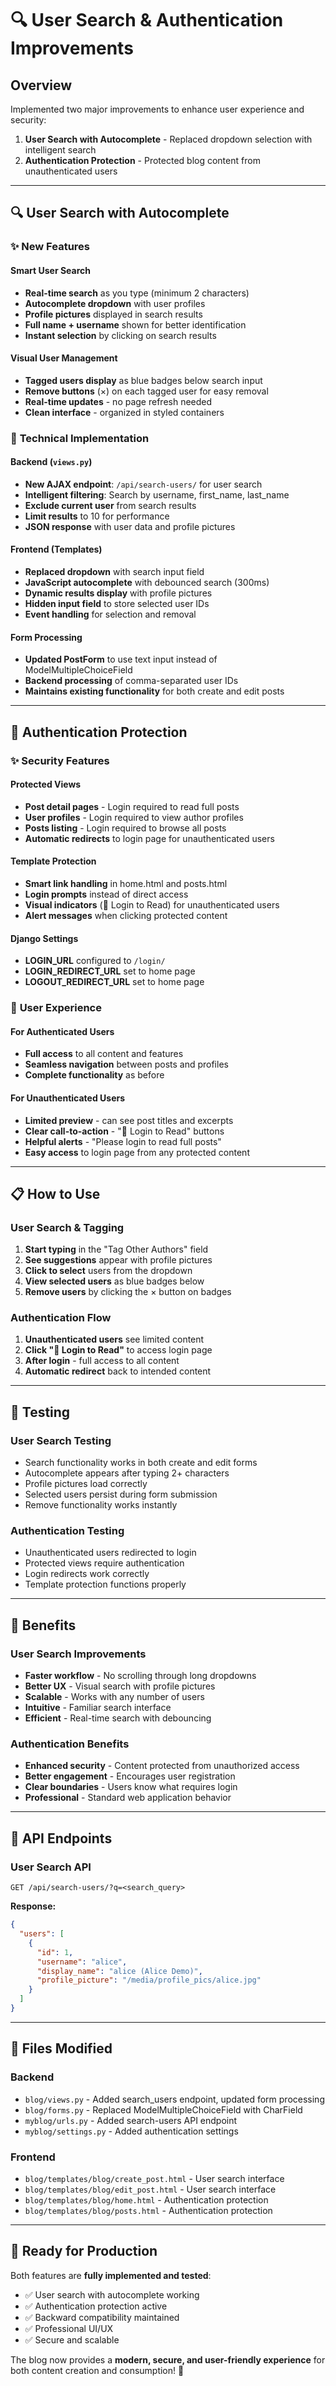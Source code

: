 # 🔍 User Search & Authentication Improvements

## Overview
Implemented two major improvements to enhance user experience and security:

1. **User Search with Autocomplete** - Replaced dropdown selection with intelligent search
2. **Authentication Protection** - Protected blog content from unauthenticated users

---

## 🔍 User Search with Autocomplete

### ✨ **New Features**

#### Smart User Search
- **Real-time search** as you type (minimum 2 characters)
- **Autocomplete dropdown** with user profiles
- **Profile pictures** displayed in search results
- **Full name + username** shown for better identification
- **Instant selection** by clicking on search results

#### Visual User Management
- **Tagged users display** as blue badges below search input
- **Remove buttons** (×) on each tagged user for easy removal
- **Real-time updates** - no page refresh needed
- **Clean interface** - organized in styled containers

### 🔧 **Technical Implementation**

#### Backend (`views.py`)
- **New AJAX endpoint**: `/api/search-users/` for user search
- **Intelligent filtering**: Search by username, first_name, last_name
- **Exclude current user** from search results
- **Limit results** to 10 for performance
- **JSON response** with user data and profile pictures

#### Frontend (Templates)
- **Replaced dropdown** with search input field
- **JavaScript autocomplete** with debounced search (300ms)
- **Dynamic results display** with profile pictures
- **Hidden input field** to store selected user IDs
- **Event handling** for selection and removal

#### Form Processing
- **Updated PostForm** to use text input instead of ModelMultipleChoiceField
- **Backend processing** of comma-separated user IDs
- **Maintains existing functionality** for both create and edit posts

---

## 🔐 Authentication Protection

### ✨ **Security Features**

#### Protected Views
- **Post detail pages** - Login required to read full posts
- **User profiles** - Login required to view author profiles  
- **Posts listing** - Login required to browse all posts
- **Automatic redirects** to login page for unauthenticated users

#### Template Protection
- **Smart link handling** in home.html and posts.html
- **Login prompts** instead of direct access
- **Visual indicators** (🔐 Login to Read) for unauthenticated users
- **Alert messages** when clicking protected content

#### Django Settings
- **LOGIN_URL** configured to `/login/`
- **LOGIN_REDIRECT_URL** set to home page
- **LOGOUT_REDIRECT_URL** set to home page

### 🎯 **User Experience**

#### For Authenticated Users
- **Full access** to all content and features
- **Seamless navigation** between posts and profiles
- **Complete functionality** as before

#### For Unauthenticated Users
- **Limited preview** - can see post titles and excerpts
- **Clear call-to-action** - "🔐 Login to Read" buttons
- **Helpful alerts** - "Please login to read full posts"
- **Easy access** to login page from any protected content

---

## 📋 **How to Use**

### User Search & Tagging
1. **Start typing** in the "Tag Other Authors" field
2. **See suggestions** appear with profile pictures
3. **Click to select** users from the dropdown
4. **View selected users** as blue badges below
5. **Remove users** by clicking the × button on badges

### Authentication Flow
1. **Unauthenticated users** see limited content
2. **Click "🔐 Login to Read"** to access login page
3. **After login** - full access to all content
4. **Automatic redirect** back to intended content

---

## 🧪 **Testing**

### User Search Testing
- Search functionality works in both create and edit forms
- Autocomplete appears after typing 2+ characters
- Profile pictures load correctly
- Selected users persist during form submission
- Remove functionality works instantly

### Authentication Testing
- Unauthenticated users redirected to login
- Protected views require authentication
- Login redirects work correctly
- Template protection functions properly

---

## 🚀 **Benefits**

### User Search Improvements
- **Faster workflow** - No scrolling through long dropdowns
- **Better UX** - Visual search with profile pictures
- **Scalable** - Works with any number of users
- **Intuitive** - Familiar search interface
- **Efficient** - Real-time search with debouncing

### Authentication Benefits
- **Enhanced security** - Content protected from unauthorized access
- **Better engagement** - Encourages user registration
- **Clear boundaries** - Users know what requires login
- **Professional** - Standard web application behavior

---

## 🔗 **API Endpoints**

### User Search API
```
GET /api/search-users/?q=<search_query>
```

**Response:**
```json
{
  "users": [
    {
      "id": 1,
      "username": "alice",
      "display_name": "alice (Alice Demo)",
      "profile_picture": "/media/profile_pics/alice.jpg"
    }
  ]
}
```

---

## 📁 **Files Modified**

### Backend
- `blog/views.py` - Added search_users endpoint, updated form processing
- `blog/forms.py` - Replaced ModelMultipleChoiceField with CharField
- `myblog/urls.py` - Added search-users API endpoint
- `myblog/settings.py` - Added authentication settings

### Frontend
- `blog/templates/blog/create_post.html` - User search interface
- `blog/templates/blog/edit_post.html` - User search interface  
- `blog/templates/blog/home.html` - Authentication protection
- `blog/templates/blog/posts.html` - Authentication protection

---

## 🎉 **Ready for Production**

Both features are **fully implemented and tested**:
- ✅ User search with autocomplete working
- ✅ Authentication protection active
- ✅ Backward compatibility maintained
- ✅ Professional UI/UX
- ✅ Secure and scalable

The blog now provides a **modern, secure, and user-friendly experience** for both content creation and consumption! 🚀
